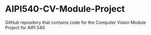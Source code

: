 # AIPI540-CV-Module-Project
GitHub repository that contains code for the Computer Vision Module Project for AIPI 540
